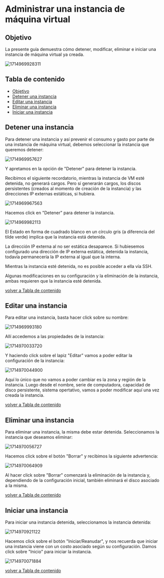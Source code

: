 # Administrar una instancia de máquina virtual

## Objetivo

La presente guía demuestra cómo detener, modificar, eliminar e iniciar una instancia de máquina virtual ya creada.

![1714969928311](image/modificar_instancia/1714969928311.png)

## Tabla de contenido

* [Objetivo](https://github.com/datacloudclub/datacloudclub/blob/main/Google%20Cloud%20Platform%20(GCP)/Gu%C3%ADas/modificar_instancia.md#objetivo)
* [Detener una instancia](https://github.com/datacloudclub/datacloudclub/blob/main/Google%20Cloud%20Platform%20(GCP)/Gu%C3%ADas/modificar_instancia.md#detener-una-instancia)
* [Editar una instancia](https://github.com/datacloudclub/datacloudclub/blob/main/Google%20Cloud%20Platform%20(GCP)/Gu%C3%ADas/modificar_instancia.md#editar-una-instancia)
* [Eliminar una instancia](https://github.com/datacloudclub/datacloudclub/blob/main/Google%20Cloud%20Platform%20(GCP)/Gu%C3%ADas/modificar_instancia.md#eliminar-una-instancia)
* [Iniciar una instancia](https://github.com/datacloudclub/datacloudclub/blob/main/Google%20Cloud%20Platform%20(GCP)/Gu%C3%ADas/modificar_instancia.md#iniciar-una-instancia)

## Detener una instancia

Para detener una instancia y así prevenir el consumo y gasto por parte de una instancia de máquina virtual, debemos seleccionar la instancia que queremos detener:

![1714969957627](image/modificar_instancia/1714969957627.png)

Y apretamos en la opción de "Detener" para detener la instancia.

Recibimos el siguiente recordatorio, mientras la instancia de VM esté detenida, no generará cargos. Pero sí generarán cargos, los discos persistentes (creados al momento de creación de la instancia) y las direcciones IP externas estáticas, si hubiera.

![1714969967563](image/modificar_instancia/1714969967563.png)

Hacemos click en "Detener" para detener la instancia.

![1714969982113](image/modificar_instancia/1714969982113.png)

El Estado en forma de cuadrado blanco en un círculo gris (a diferencia del tilde verde) implica que la instancia está detenida.

La dirección IP externa al no ser estática desaparece. Si hubiesemos configurado una dirección de IP externa estática, detenida la instancia, todavía permanecería la IP externa al igual que la interna.

Mientras la instancia esté detenida, no es posible acceder a ella vía SSH.

Algunas modificaciones en su configuración y la eliminación de la instancia, ambas requieren que la instancia esté detenida.


[volver a Tabla de contenido](https://github.com/datacloudclub/datacloudclub/blob/main/Google%20Cloud%20Platform%20(GCP)/Gu%C3%ADas/modificar_instancia.md#tabla-de-contenido)


## Editar una instancia

Para editar una instancia, basta hacer click sobre su nombre:

![1714969993180](image/modificar_instancia/1714969993180.png)

Allí accedemos a las propiedades de la instancia:

![1714970033720](image/modificar_instancia/1714970033720.png)

Y haciendo click sobre el lapiz "Editar" vamos a poder editar la configuración de la instancia:

![1714970044900](image/modificar_instancia/1714970044900.png)

Aquí lo único que no vamos a poder cambiar es la zona y región de la instancia. Luego desde el nombre, serie de computadora, capacidad de disco persistente, sistema opertativo, vamos a poder modificar aquí una vez creada la instancia.



[volver a Tabla de contenido](https://github.com/datacloudclub/datacloudclub/blob/main/Google%20Cloud%20Platform%20(GCP)/Gu%C3%ADas/modificar_instancia.md#tabla-de-contenido)


## Eliminar una instancia

Para eliminar una instancia, la misma debe estar detenida. Seleccionamos la instancia que deseamos eliminar:

![1714970056727](image/modificar_instancia/1714970056727.png)

Hacemos click sobre el botón "Borrar" y recibimos la siguiente advertencia:

![1714970064909](image/modificar_instancia/1714970064909.png)

Al hacer click sobre "Borrar" comenzará la eliminación de la instancia y, dependiendo de la configuración inicial, también eliminará el disco asociado a la misma.



[volver a Tabla de contenido](https://github.com/datacloudclub/datacloudclub/blob/main/Google%20Cloud%20Platform%20(GCP)/Gu%C3%ADas/modificar_instancia.md#tabla-de-contenido)


## Iniciar una instancia

Para iniciar una instancia detenida, seleccionamos la instancia detenida:

![1714970921122](image/modificar_instancia/1714970921122.png)

Hacemos click sobre el botón "Iniciar/Reanudar", y nos recuerda que iniciar una instancia viene con un costo asociado según su configuración. Damos click sobre "Inicio" para iniciar la instancia.

![1714970071884](image/modificar_instancia/1714970071884.png)


[volver a Tabla de contenido](https://github.com/datacloudclub/datacloudclub/blob/main/Google%20Cloud%20Platform%20(GCP)/Gu%C3%ADas/modificar_instancia.md#tabla-de-contenido)
